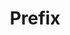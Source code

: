 ---
types: "word"

title: "Prefix"

categories: ['']

tags: ['Prefix']

arabic: 'سابقة'

arexps: []

enwords: ['Prefix']

enexps: []

arlexicons: 'س'

enlexicons: 'P'

authors: ['Ruqayya Roshdy']

translators: ['']

citations: 'العربية والذكاء الاصطناعي'

sources: 'مركز الملك عبدالله بن عبدالعزيز الدولي لخدمة اللغة العربية'

word: "true"

slug: ""
---